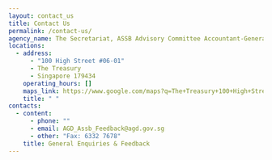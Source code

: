 ```yaml
---
layout: contact_us
title: Contact Us
permalink: /contact-us/
agency_name: The Secretariat, ASSB Advisory Committee Accountant-General's Department
locations:
  - address:
      - "100 High Street #06-01"
      - The Treasury
      - Singapore 179434
    operating_hours: []
    maps_link: https://www.google.com/maps?q=The+Treasury+100+High+Street+179434+
    title: " "
contacts:
  - content:
      - phone: ""
      - email: AGD_Assb_Feedback@agd.gov.sg
      - other: "Fax: 6332 7678"
    title: General Enquiries & Feedback
---
```


